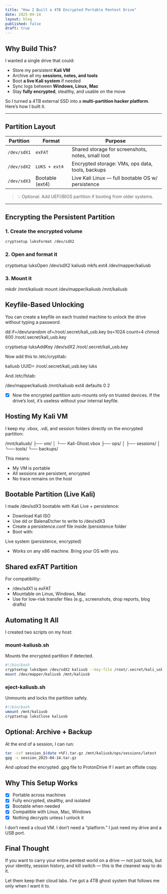 ```yaml
---
title: "How I Built a 4TB Encrypted Portable Pentest Drive"
date: 2025-04-14
layout: blog
published: false
draft: true
---
```


## Why Build This?

I wanted a single drive that could:

- Store my persistent **Kali VM**
- Archive all my **sessions, notes, and tools**
- Boot **a live Kali system** if needed
- Sync logs between **Windows, Linux, Mac**
- Stay **fully encrypted**, stealthy, and usable on the move

So I turned a 4TB external SSD into a **multi-partition hacker platform**.
Here’s how I built it.

---

## Partition Layout

| Partition | Format     | Purpose |
|-----------|------------|---------|
| `/dev/sdX1` | `exFAT`     | Shared storage for screenshots, notes, small loot |
| `/dev/sdX2` | `LUKS + ext4` | Encrypted storage: VMs, ops data, tools, backups |
| `/dev/sdX3` | Bootable (ext4) | Live Kali Linux — full bootable OS w/ persistence |

> 💡 Optional: Add UEFI/BIOS partition if booting from older systems.

---

## Encrypting the Persistent Partition

### 1. Create the encrypted volume
```bash
cryptsetup luksFormat /dev/sdX2
```

### 2. Open and format it

cryptsetup luksOpen /dev/sdX2 kaliusb
mkfs.ext4 /dev/mapper/kaliusb

### 3. Mount it

mkdir /mnt/kaliusb
mount /dev/mapper/kaliusb /mnt/kaliusb

## Keyfile-Based Unlocking

You can create a keyfile on each trusted machine to unlock the drive without typing a password.

dd if=/dev/urandom of=/root/.secret/kali_usb.key bs=1024 count=4
chmod 600 /root/.secret/kali_usb.key

cryptsetup luksAddKey /dev/sdX2 /root/.secret/kali_usb.key

Now add this to /etc/crypttab:

kaliusb UUID=<your-luks-uuid> /root/.secret/kali_usb.key luks

And /etc/fstab:

/dev/mapper/kaliusb /mnt/kaliusb ext4 defaults 0 2

- [x] Now the encrypted partition auto-mounts only on trusted devices. If the drive’s lost, it’s useless without your internal keyfile.

## Hosting My Kali VM

I keep my .vbox, .vdi, and session folders directly on the encrypted partition:

/mnt/kaliusb/
├── vm/
│   └── Kali-Ghost.vbox
├── ops/
│   ├── sessions/
│   └── tools/
└── backups/

This means:
* My VM is portable
* All sessions are persistent, encrypted
* No trace remains on the host

## Bootable Partition (Live Kali)

I made /dev/sdX3 bootable with Kali Live + persistence:

* Download Kali ISO
* Use dd or BalenaEtcher to write to /dev/sdX3
* Create a persistence.conf file inside /persistence folder
* Boot with:

Live system (persistence, encrypted)

* Works on any x86 machine. Bring your OS with you.

## Shared exFAT Partition

For compatibility:

* /dev/sdX1 is exFAT
* Mountable on Linux, Windows, Mac
* Use for low-risk transfer files (e.g., screenshots, drop reports, blog drafts)

## Automating It All

I created two scripts on my host:
### mount-kaliusb.sh

Mounts the encrypted partition if detected.

```bash
#!/bin/bash
cryptsetup luksOpen /dev/sdX2 kaliusb --key-file /root/.secret/kali_usb.key
mount /dev/mapper/kaliusb /mnt/kaliusb
```

### eject-kaliusb.sh

Unmounts and locks the partition safely.

```bash
#!/bin/bash
umount /mnt/kaliusb
cryptsetup luksClose kaliusb
```

## Optional: Archive + Backup

At the end of a session, I can run:

```bash
tar -czf session_$(date +%F).tar.gz /mnt/kaliusb/ops/sessions/latest
gpg -c session_2025-04-14.tar.gz
```

And upload the encrypted .gpg file to ProtonDrive if I want an offsite copy.

## Why This Setup Works

- [x] Portable across machines
- [x] Fully encrypted, stealthy, and isolated
- [x] Bootable when needed
- [x] Compatible with Linux, Mac, Windows
- [x] Nothing decrypts unless I unlock it

I don’t need a cloud VM.
I don’t need a “platform.”
I just need my drive and a USB port.

## Final Thought

If you want to carry your entire pentest world on a drive — not just tools, but your identity, session history, and kill switch — this is the cleanest way to do it.

Let them keep their cloud labs.
I’ve got a 4TB ghost system that follows me only when I want it to.
